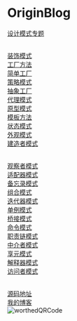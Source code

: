 OriginBlog
==========

[设计模式专题](http://worthed.com/blog/categories/she-ji-mo-shi/) <br> <br>

[装饰模式](https://github.com/worthed/OriginBlog/blob/master/DecoratorPattern.md) <br>
[工厂方法](https://github.com/worthed/OriginBlog/blob/master/FactoryMethodPattern.md) <br>
[简单工厂](https://github.com/worthed/OriginBlog/blob/master/SimpleFactoryPattern.md) <br>
[策略模式](https://github.com/worthed/OriginBlog/blob/master/StrategyPattern.md) <br>
[抽象工厂](https://github.com/worthed/OriginBlog/blob/master/AbstractFactoryPattern.md) <br>
[代理模式](https://github.com/worthed/OriginBlog/blob/master/ProxyPattern.md) <br>
[原型模式](https://github.com/worthed/OriginBlog/blob/master/PrototypePattern.md) <br>
[模板方法](https://github.com/worthed/OriginBlog/blob/master/TemplateMethodPattern.md) <br>
[状态模式](https://github.com/worthed/OriginBlog/blob/master/StatePattern.md) <br> 
[外观模式](https://github.com/worthed/OriginBlog/blob/master/FacadePattern.md) <br>
[建造者模式](https://github.com/worthed/OriginBlog/blob/master/BuilderPattern.md) <br> <br>

[观察者模式](https://github.com/worthed/OriginBlog/blob/master/ObserverPattern.md) <br>
[适配器模式](https://github.com/worthed/OriginBlog/blob/master/AdapterPattern.md) <br>
[备忘录模式](https://github.com/worthed/OriginBlog/blob/master/MementoPattern.md) <br>
[组合模式](https://github.com/worthed/OriginBlog/blob/master/CompositePattern.md) <br>
[迭代器模式](https://github.com/worthed/OriginBlog/blob/master/IteratorPattern.md) <br>
[单例模式](https://github.com/worthed/OriginBlog/blob/master/SingletonPattern.md) <br>
[桥接模式](https://github.com/worthed/OriginBlog/blob/master/BridgePattern.md) <br>
[命令模式](https://github.com/worthed/OriginBlog/blob/master/CommandPattern.md) <br>
[职责链模式](https://github.com/worthed/OriginBlog/blob/master/ChainOfResponsibilityPattern.md) <br>
[中介者模式](https://github.com/worthed/OriginBlog/blob/master/MediatorPattern.md) <br>
[享元模式](https://github.com/worthed/OriginBlog/blob/master/FlyweightPattern.md) <br>
[解释器模式](https://github.com/worthed/OriginBlog/blob/master/InterpreterPattern.md) <br>
[访问者模式](https://github.com/worthed/OriginBlog/blob/master/VisitorPattern.md) <br> <br>

[源码地址](https://github.com/jingle1267/DesignPattern) <br>
[我的博客](http://worthed.com) <br>
![worthedQRCode](https://github.com/worthed/OriginBlog/raw/master/images/worthedQRCode.jpg)

